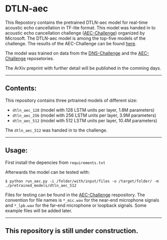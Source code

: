 # DTLN-aec
This Repostory contains the pretrained DTLN-aec model for real-time acoustic echo cancellation in TF-lite format. This model was handed in to acoustic echo cancellation challenge ([AEC-Challenge](https://aec-challenge.azurewebsites.net/index.html)) organized by Microsoft. The DTLN-aec model is among the top-five models of the challenge. The results of the AEC-Challenge can be found [here](https://aec-challenge.azurewebsites.net/results.html).

The model was trained on data from the [DNS-Challenge](https://github.com/microsoft/AEC-Challenge) and the [AEC-Challenge](https://github.com/microsoft/DNS-Challenge) reposetories.

The ArXiv preprint with further detail will be published in the comming days.

---

## Contents:

This repository contains three prtrained models of different size: 
* `dtln_aec_128` (model with 128 LSTM units per layer, 1.8M parameters)
* `dtln_aec_256` (model with 256 LSTM units per layer, 3.9M parameters)
* `dtln_aec_512` (model with 512 LSTM units per layer, 10.4M parameters)

The `dtln_aec_512` was handed in to the challenge.

---
## Usage:

First install the depencies from `requirements.txt` 

Afterwards the model can be tested with:
```
$ python run_aec.py -i /folder/with/input/files -o /target/folder/ -m ./pretrained_models/dtln_aec_512
```

Files for testing can be found in the [AEC-Challenge](https://github.com/microsoft/DNS-Challenge) respository. The convention for file names is `*_mic.wav` for the near-end microphone signals and `*_lpb.wav` for the far-end microphone or loopback signals. Some example files will be added later.

---

## This repository is still under construction.
